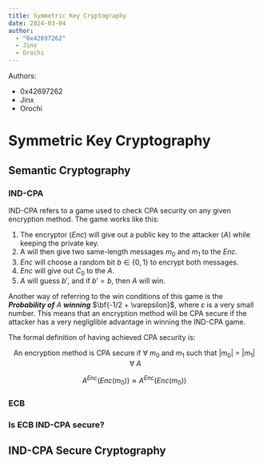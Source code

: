 ```yaml
---
title: Symmetric Key Cryptography
date: 2024-03-04
author:
  - "0x42697262"
  - Jinx
  - Orochi
---
```


Authors:

- 0x42697262
- Jinx
- Orochi

# Symmetric Key Cryptography

## Semantic Cryptography

### IND-CPA

IND-CPA refers to a game used to check CPA security on any given encryption method.
The game works like this:

1. The encryptor ($Enc$) will give out a public key to the attacker ($A$) while keeping the private key.
2. A will then give two same-length messages $m_0$ and $m_1$ to the $Enc$.
3. $Enc$ will choose a random bit $b \in \{0, 1\}$ to encrypt both messages.
4. $Enc$ will give out $C_0$ to the $A$.
5. $A$ will guess $b\prime$, and if $b\prime = b$, then $A$ will win.

Another way of referring to the win conditions of this game is the **_Probability of_** $A$ **_winning_** $\bf{-1/2 + \varepsilon}$, where $\varepsilon$ is a very small number.
This means that an encryption method will be CPA secure if the attacker has a very negliglible advantage in winning the IND-CPA game.

The formal definition of having achieved CPA security is:

$$
\text{An encryption method is CPA secure if}\ \forall\ m_0\ \text{and}\ m_1\ \text{such that}\ \vert m_0 \vert\ =\ \vert m_1 \vert\ \forall\ A
$$

$$
A^{Enc}(Enc(m_0)) \approx A^{Enc}(Enc(m_0))
$$

### ECB

### Is ECB IND-CPA secure?

## IND-CPA Secure Cryptography
